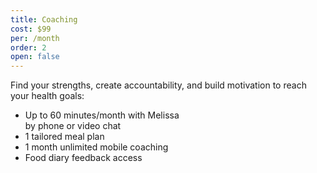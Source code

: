 ```yaml
---
title: Coaching
cost: $99
per: /month
order: 2
open: false
---
```


Find your strengths, create accountability, and build motivation to reach your health goals:

* Up to 60 minutes/month with Melissa<br />by phone or video chat
* 1 tailored meal plan
* 1 month unlimited mobile coaching
* Food diary feedback access
